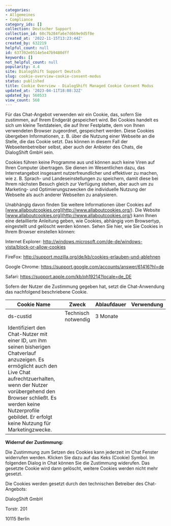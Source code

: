 ```yaml
---
categories:
- Allgemeines
- Compliance
category_ids: []
collection: Deutscher Support
collection_id: 60c7b284fa6e7d669e9d5f8e
created_at: '2022-11-15T13:23:44Z'
created_by: 632219
helpful_count: null
id: 637392e0514e5e47b9480dff
keywords: []
not_helpful_count: null
popularity: 4.4
site: DialogShift Support Deutsch
slug: cookie-overview-cookie-consent-modus
status: published
title: Cookie Overview - DialogShift Managed Cookie Consent Modus
updated_at: '2023-04-11T18:08:32Z'
updated_by: 560533
view_count: 560
---
```


Für das Chat-Angebot verwenden wir ein Cookie, das, sofern Sie zustimmen, auf Ihrem Endgerät gespeichert wird. Bei Cookies handelt es sich um kleine Textdateien, die auf Ihrer Festplatte, dem von Ihnen verwendeten Browser zugeordnet, gespeichert werden. Diese Cookies übergeben Informationen, z. B. über die Nutzung einer Webseite an die Stelle, die das Cookie setzt. Das können in diesem Fall der Webseitenbetreiber selbst, aber auch der Anbieter des Chats, die DialogShift GmbH sein.

Cookies führen keine Programme aus und können auch keine Viren auf Ihren Computer übertragen. Sie dienen im Wesentlichen dazu, das Internetangebot insgesamt nutzerfreundlicher und effektiver zu machen, wie z. B. Sprach- und Landeseinstellungen zu speichern, damit diese bei Ihrem nächsten Besuch gleich zur Verfügung stehen, aber auch um zu Marketing- und Optimierungszwecken die individuelle Nutzung der Webseite als auch anderer Webseiten zu analysieren.

Unabhängig davon finden Sie weitere Informationen über Cookies auf [www.allaboutcookies.org](<http://www.allaboutcookies.org/>). Die Website [www.allaboutcookies.org](<http://www.allaboutcookies.org/>) kann Ihnen eine detaillierte Anleitung geben, wie Cookies, abhängig vom Browsertyp, eingestellt und gelöscht werden können. Sehen Sie hier, wie Sie Cookies in Ihrem Browser einstellen können:

Internet Explorer: <http://windows.microsoft.com/de-de/windows-vista/block-or-allow-cookies>

FireFox: <http://support.mozilla.org/de/kb/cookies-erlauben-und-ablehnen>

Google Chrome: <https://support.google.com/accounts/answer/61416?hl=de>

Safari: <https://support.apple.com/kb/ph19214?locale=de_DE>

Sofern der Nutzer die Zustimmung gegeben hat, setzt die Chat-Anwendung das nachfolgend beschriebene Cookie.

Cookie Name  |  Zweck  |  Ablaufdauer  |  Verwendung   
---|---|---|---  
ds-custid  |  Technisch notwendig  |  3 Monate   
|  Identifiziert den Chat-Nutzer mit einer ID, um ihm seinen bisherigen Chatverlauf anzuzeigen. Es ermöglicht auch den Live Chat aufrechtzuerhalten, wenn der Nutzer vorübergehend den Browser schließt. Es werden keine Nutzerprofile gebildet. Er erfolgt keine Nutzung für Marketingzwecke.   
  
**Widerruf der Zustimmung:**

Die Zustimmung zum Setzen des Cookies kann jederzeit im Chat Fenster widerrufen werden. Klicken Sie dazu auf das Keks (Cookie) Symbol. Im folgenden Dialog in Chat können Sie die Zustimmung widerufen. Das gesetzte Cookie wird dann gelöscht, weitere Cookies werden nicht mehr gesetzt.

Die Cookies werden gesetzt durch den technischen Betreiber des Chat-Angebots:

DialogShift GmbH

Torstr. 201

10115 Berlin